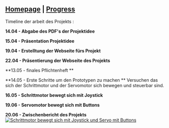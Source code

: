 ## [Homepage](https://sarabelz.github.io/Roboterarm/index)        |             [Progress](https://sarabelz.github.io/Roboterarm/Progress)     

Timeline der arbeit des Projekts :

**14.04 - Abgabe des PDF's der Projektidee**

**15.04 - Präsentation Projektidee**

**19.04 - Erstelltung der Webseite fürs Projekt**

**22.04 - Präsentierung der Webseite des Projekts**

**13.05 - finales Pflichtenheft **

**14.05 - Erste Schritte um den Prototypen zu machen **
          Versuchen das sich der Schrittmotor und der Servomotor sich bewegen und steuerbar sind.

**16.05 - Schrittmotor bewegt sich mit Joystick**

**19.06 - Servomotor bewegt sich mit Buttons**

**20.06 - Zwischenbericht des Projekts**
           [![Schrittmotor bewegt sich mit Joystick und Servo mit Buttons](https://img.youtube.com/vi/v=FMwPcve122o&ab_channel=sarabelzafonso/0.jpg)](https://www.youtube.com/watch?v=FMwPcve122o&ab_channel=sarabelzafonso)


